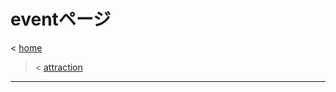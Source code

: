# eventページ
<
[home](https://takajo-soft03.github.io/europe/)
><
[attraction](https://takajo-soft03.github.io/europe/attraction)
>
-------------------------------------------------------------------------------------------
